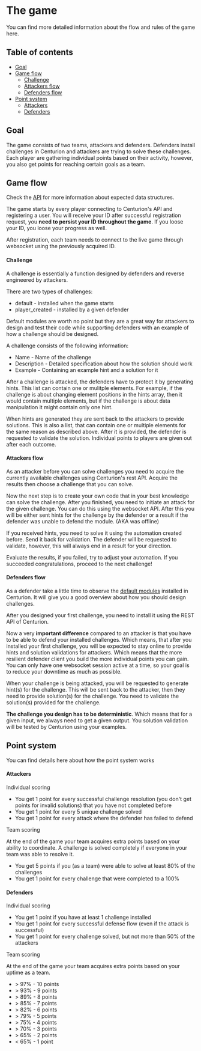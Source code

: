 # The game

You can find more detailed information about the flow and rules of the game here.

## Table of contents

* [Goal](#goal)
* [Game flow](#game-flow)
  * [Challenge](#challenge)
  * [Attackers flow](#attackers-flow)
  * [Defenders flow](#defenders-flow)
* [Point system](#point-system)
  * [Attackers](#attackers)
  * [Defenders](#defenders)

## Goal

The game consists of two teams, attackers and defenders. Defenders install challenges in Centurion and attackers are trying to solve these challenges. Each player are gathering individual points based on their activity, however, you also get points for reaching certain goals as a team.

## Game flow

Check the [API](./api.md) for more information about expected data structures.

The game starts by every player connecting to Centurion's API and registering a user. You will receive your ID after successful registration request, you **need to persist your ID throughout the game**. If you loose your ID, you loose your progress as well.

After registration, each team needs to connect to the live game through websocket using the previously acquired ID. 

#### Challenge

A challenge is essentially a function designed by defenders and reverse engineered by attackers.

There are two types of challenges:
* default - installed when the game starts
* player_created - installed by a given defender

Default modules are worth no point but they are a great way for attackers to design and test their code while supporting defenders with an example of how a challenge should be designed.

A challenge consists of the following information:

* Name - Name of the challenge
* Description - Detailed specification about how the solution should work
* Example - Containing an example hint and a solution for it

After a challenge is attacked, the defenders have to protect it by generating hints. This list can contain one or mulitple elements. For example, if the challenge is about changing element positions in the hints array, then it would contain multiple elements, but if the challenge is about data manipulation it might contain only one hint.

When hints are generated they are sent back to the attackers to provide solutions. This is also a list, that can contain one or multiple elements for the same reason as described above. After it is provided, the defender is requested to validate the solution. Individual points to players are given out after each outcome.

#### Attackers flow

As an attacker before you can solve challenges you need to acquire the currently available challenges using Centurion's rest API. Acquire the results then choose a challenge that you can solve.

Now the next step is to create your own code that in your best knowledge can solve the challenge. After you finished, you need to initiate an attack for the given challenge. You can do this using the websocket API. After this you will be either sent hints for the challenge by the defender or a result if the defender was unable to defend the module. (AKA was offline)

If you received hints, you need to solve it using the automation created before. Send it back for validation. The defender will be requested to validate, however, this will always end in a result for your direction.

Evaluate the results, if you failed, try to adjust your automation. If you succeeded congratulations, proceed to the next challenge!

#### Defenders flow

As a defender take a little time to observe the [default modules](../core/challenge/default.go) installed in Centurion. It will give you a good overview about how you should design challenges.

After you designed your first challenge, you need to install it using the REST API of Centurion.

Now a very **important difference** compared to an attacker is that you have to be able to defend your installed challenges. Which means, that after you installed your first challenge, you will be expected to stay online to provide hints and solution validations for attackers. Which means that the more resilient defender client you build the more individual points you can gain. You can only have one websocket session active at a time, so your goal is to reduce your downtime as much as possible.

When your challenge is being attacked, you will be requested to generate hint(s) for the challenge. This will be sent back to the attacker, then they need to provide solution(s) for the challenge. You need to validate the solution(s) provided for the challenge.

**The challenge you design has to be deterministic**. Which means that for a given input, we always need to get a given output. You solution validation will be tested by Centurion using your examples.


## Point system

You can find details here about how the point system works

#### Attackers

Individual scoring
* You get 1 point for every successful challenge resolution (you don't get points for invalid solutions) that you have not completed before
* You get 1 point for every 5 unique challenge solved
* You get 1 point for every attack where the defender has failed to defend

Team scoring

At the end of the game your team acquires extra points based on your ability to coordinate. A challenge is solved completely if everyone in your team was able to resolve it.
* You get 5 points if you (as a team) were able to solve at least 80% of the challenges
* You get 1 point for every challenge that were completed to a 100%

#### Defenders

Individual scoring
* You get 1 point if you have at least 1 challenge installed
* You get 1 point for every successful defense flow (even if the attack is successful)
* You get 1 point for every challenge solved, but not more than 50% of the attackers

Team scoring

At the end of the game your team acquires extra points based on your uptime as a team.
* \> 97% - 10 points
* \> 93% - 9 points
* \> 89% - 8 points
* \> 85% - 7 points
* \> 82% - 6 points
* \> 79% - 5 points
* \> 75% - 4 points
* \> 70% - 3 points
* \> 65% - 2 points
* < 65% - 1 point
